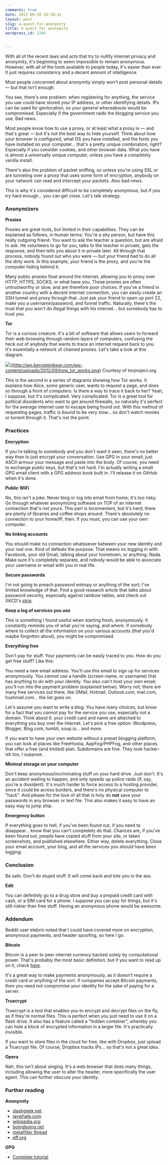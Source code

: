 ```yaml
---
comments: true
date: 2012-09-20 20:10:31
layout: post
slug: a-quest-for-anonymity
title: A quest for anonymity
wordpress_id: 1294


---
```


With all of the recent laws and acts that try to nullify internet privacy and anonymity, it's beginning to seem impossible to remain anonymous. However, with all of the tools available to people today, it's easier than ever. It just requires consistency and a decent amount of intelligence.

Most people concerned about anonymity simply won't post personal details — but that isn't enough.

You see, there's one problem: when registering for anything, the service you use could have stored your IP address, or other identifying details. IPs can be used for geolocation, so your general whereabouts would be compromised. Especially if the government raids the blogging service you use. Bad news.

Most people know how to use a proxy, or at least what a proxy is — and that's great — but it's not the best way to hide yourself. Think about how your browser is configured, what OS you have installed, and the fonts you have installed on your computer... that's a pretty unique combination, right? Especially if you consider cookies, and other browser data. What you have is almost a universally unique computer, unless you have a completely vanilla install.

There's also the problem of packet sniffing, so unless you're using SSL or are tunneling over a proxy that uses some form of encryption, anybody on your network can read and intercept your packets. Also bad news.

This is why it's considered difficult to be completely anonymous, but if you try hard enough... you can get close. Let's talk strategy.


### Anonymizers


**Proxies**

Proxies are great tools, but limited in their capabilities. They can be explained as follows, in human terms: You're a shy person, but have this really outgoing friend. You want to ask the teacher a question, but are afraid to ask. He volunteers to go for you, talks to the teacher in private, gets the response, and then tells you about it in private later. All through that process, nobody found out who you were — but your friend had to do all the dirty work. In this example, your friend is the proxy, and you're the computer hiding behind it.

Many public proxies float around the internet, allowing you to proxy over HTTP, HTTPS, SOCKS, or what have you. These proxies are often untrustworthy or slow, and are therefore poor choices. If you've a friend in another country with a decent internet connection, you can easily create an SSH tunnel and proxy through that. Just ask your friend to open up port 22, make you a username/password, and funnel traffic. Naturally, there's the trust that you won't do illegal things with his internet... but somebody has to trust you.

**Tor**

Tor is a curious creature. It's a bit of software that allows users to forward their web browsing through random layers of computers, confusing the heck out of anybody that wants to trace an internet request back to you. It's essentially a network of chained proxies. Let's take a look at this diagram.

![](/assets/img/uploads/2012/09/how_tor_works.png)](http://wp.bernsteinbear.com/wp-content/uploads/2012/09/how_tor_works.png)
Courtesy of torproject.org



This is the second in a series of diagrams showing how Tor works. It explains how Alice, some generic user, wants to request a page, and does so through a front of computers. Is there a way to trace it back to her? Yeah, I suppose, but it's complicated. Very complicated. Tor is a great tool for political dissidents who want to get around firewalls, so naturally it's perfect for the average internet user to escape being found out. With this method of requesting pages, traffic is _bound_ to be very slow... so don't watch movies or torrent through it. That's not the point.


### Practices


**Encryption**

If you're talking to somebody and you don't want it seen, there's no better way than to just encrypt your conversation. Use GPG in your email; just ASCII-armour your message and paste into the body. Of course, you need to exchange public keys, but that's not hard. I'm actually writing a small GPG email client with a GPG address book built in. I'll release it on GitHub when it's done.

**Public WiFi**

No, this isn't a joke. Never blog or log into email from home; it's too risky. Go through whatever anonymizing software on TOP of an internet connection that's not yours. This part is inconvenient, but it's hard; there are plenty of libraries and coffee shops around. There's absolutely no connection to your home/IP, then. If you must, you can use your own computer.

**No linking accounts**

You should make no connection whatsoever between your new identity and your real one. Kind of defeats the purpose. That means no logging in with Facebook, your old Gmail, talking about your hometown, or anything. Nada. Make sure it's completely separate, and nobody would be able to associate your username or email with you in real life.

**Secure passwords**

I'm not going to preach password entropy or anything of the sort; I've limited knowledge of that. Find a good research article that talks about password security, especially against rainbow tables, and check out XKCD's [strip](http://xkcd.com/936/).

**Keep a log of services you use**

This is something I found useful when starting fresh, anonymously. It constantly reminds you of what you're saying, and where. If somebody where to collect all the information on your various accounts (that you'd maybe forgotten about), you might be compromised.

**Everything free**

Don't pay for stuff. Your payments can be easily traced to you. How do you get free stuff? Like this:

You need a new email address. You'll use this email to sign up for services anonymously. You _cannot_ use a handle (screen-name, or username) that has anything to do with your identity. You also can't host your own email; you'll run into the payment problem (explained below). Worry not; there are many free services out there, like GMail, Hotmail, Outlook.com, mail.com, hushmail.com... the list goes on.

Let's assume you want to write a blog. You have many choices, but know for a fact that you _cannot_ pay for the service you use, especially not a domain. Think about it: your credit card and name are attached to everything you buy over the internet. Let's pick a free option: Wordpress, Blogger, Blog.com, tumblr, soup.io... and more.

If you want to have your own website without a preset blogging platform, you can look at places like FreeHostia, AppFog/PHPFog, and other places that offer a free (and limited) plan. Subdomains are fine. They look hacker-ish too, I suppose.

**Minimal storage on your computer**

Don't keep anonymous/incriminating stuff on your hard drive. Just don't. It's an accident waiting to happen, and only speeds up police raids (if, say, you're a dissident). It's much harder to force access to a hosting provider, since it could be across borders, and there's no physical computer to "hack". And please for the love of all that is holy do **not** save your passwords in any browser or text file. This also makes it easy to have an easy way to jump ship.

**Emergency button**

If everything goes to hell, if you've been found out, if you need to disappear... know that you can't completely do that. Chances are, if you've been found out, people have copied stuff from your site, or taken screenshots, and published elsewhere. Either way, delete everything. Close your email account, your blog, and all the services you should have been logging.


### Conclusion


Be safe. Don't do stupid stuff. It will come back and bite you in the ass.

**Edit**

You can definitely go to a drug store and buy a prepaid credit card with cash, or a SIM card for a phone. I suppose you can pay for things, but it's still riskier than free stuff. Having an anonymous phone would be awesome.


### Addendum


Reddit user elebrin noted that I could have covered more on encryption, anonymous payments, and header spoofing, so here I go.

**Bitcoin**

Bitcoin is a peer to peer internet currency backed solely by computational power. That's probably the most basic definition, but if you want to read up on it, check [here](http://bitcoin.org/).

It's a great way to make payments anonymously, as it doesn't require a credit card or anything of the sort. If companies accept Bitcoin payments, then you need not compromise your identity for the sake of paying for a server.

**Truecrypt**

Truecrypt is a tool that enables you to encrypt and decrypt files on the fly, as if they're normal files. This is perfect when you just need to use it on a flash drive. It also has a feature called a "hidden container", whereby you can hide a block of encrypted information in a larger file. It's practically invisible.

If you want to store files in the cloud for free, like with Dropbox, just upload a Truecrypt file. Of course, Dropbox tracks IPs... so that's not a great idea.

**Opera**

Nah, this isn't about singing. It's a web browser that does many things, including allowing the user to alter the header, more specifically the user agent. This can further obscure your identity.


### Further reading


**Anonymity**
	
+ [slashgeek.net](http://www.slashgeek.net/2012/06/15/how-to-be-completely-anonymous-online/)
+ [jaywhale.com](http://www.jaywhale.com/how-to-make-an-anonymous-blog)
+ [wikipedia.org](http://en.wikipedia.org/wiki/Anonymous_blogging)
+ [boingboing.net](http://boingboing.net/2011/11/15/howto-be-more-anonymous-in-you.html)	
+ [metafilter thread](http://ask.metafilter.com/95483/How-can-I-host-an-anonymous-Wordpress-blog-and-not-get-unmasked)
+ [eff.org](https://www.eff.org/wp/blog-safely)


**GPG**
	
+ [Complete tutorial](http://www.dewinter.com/gnupg_howto/english/GPGMiniHowto.html)
